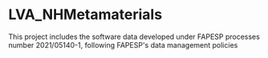 # LVA_NHMetamaterials
This project includes the software data developed under FAPESP processes number 2021/05140-1, following FAPESP's data management policies
